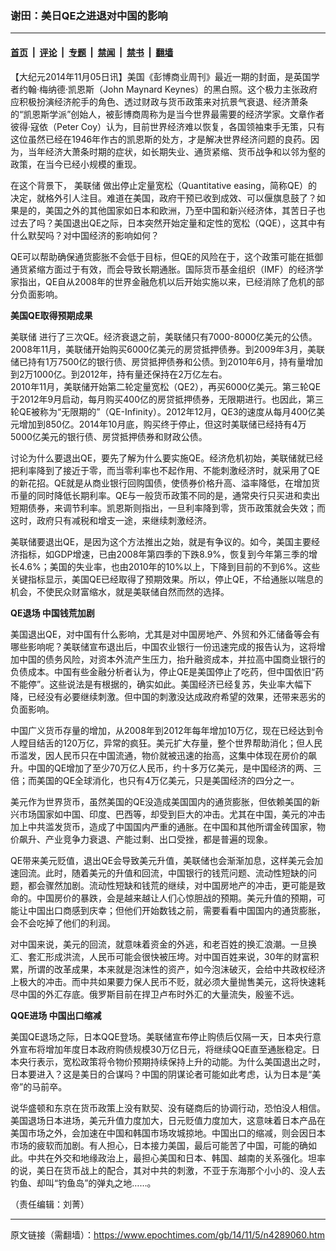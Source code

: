 ### 谢田：美日QE之进退对中国的影响

---

#### [首页](../../../..?n4289060) &nbsp;|&nbsp; [评论](../../../../../epoch-comment?n4289060) &nbsp;|&nbsp; [专题](../../../../../epoch-special?n4289060) &nbsp;|&nbsp; [禁闻](../../../../../epoch-news?n4289060) &nbsp;|&nbsp; [禁书](../../../../../books?n4289060) &nbsp;|&nbsp; [翻墙](https://github.com/gfw-breaker/nogfw/blob/master/README.md?n4289060)


<div class="post_content" id="artbody" itemprop="articleBody">
 <!-- article content begin -->
 <p>
  【大纪元2014年11月05日讯】美国《彭博商业周刊》最近一期的封面，是英国学者约翰‧梅纳德‧凯恩斯（John Maynard Keynes）的黑白照。这个极力主张政府应积极扮演经济舵手的角色、透过财政与货币政策来对抗景气衰退、经济萧条的“凯恩斯学派”创始人，被彭博商周称为是当今世界最需要的经济学家。文章作者彼得‧寇依（Peter Coy）认为，目前世界经济难以恢复，各国领袖束手无策，只有这位虽然已经在1946年作古的凯恩斯的处方，才是解决世界经济问题的良药。因为，当年经济大萧条时期的症状，如长期失业、通货紧缩、货币战争和以邻为壑的政策，在当今已经小规模的重现。
 </p>
 <p>
  在这个背景下，
  <ok href="https://www.epochtimes.com/gb/tag/%E7%BE%8E%E8%81%94%E5%82%A8.html">
   美联储
  </ok>
  做出停止定量宽松（Quantitative easing，简称QE）的决定，就格外引人注目。难道在美国，政府干预已收到成效、可以偃旗息鼓了？如果是的，美国之外的其他国家如日本和欧洲，乃至中国和新兴经济体，其苦日子也过去了吗？美国退出QE之际，日本突然开始定量和定性的宽松（QQE），这其中有什么默契吗？对中国经济的影响如何？
 </p>
 <p>
  QE可以帮助确保通货膨胀不会低于目标，但QE的风险在于，这个政策可能在抵御通货紧缩方面过于有效，而会导致长期通胀。国际货币基金组织（IMF）的经济学家指出，QE自从2008年的世界金融危机以后开始实施以来，已经消除了危机的部分负面影响。
 </p>
 <p>
  <b>
   美国QE取得预期成果
  </b>
 </p>
 <p>
  <ok href="https://www.epochtimes.com/gb/tag/%E7%BE%8E%E8%81%94%E5%82%A8.html">
   美联储
  </ok>
  进行了三次QE。经济衰退之前，美联储只有7000-8000亿美元的公债。2008年11月，美联储开始购买6000亿美元的房贷抵押债券。到2009年3月，美联储已持有1万7500亿的银行债、房贷抵押债券和公债。到2010年6月，持有量增加到2万1000亿。到2012年，持有量还保持在2万亿左右。
  <br/>
  2010年11月，美联储开始第二轮定量宽松（QE2），再买6000亿美元。第三轮QE于2012年9月启动，每月购买400亿的房贷抵押债券，无限期进行。也因此，第三轮QE被称为“无限期的”（QE-Infinity）。2012年12月，QE3的速度从每月400亿美元增加到850亿。2014年10月底，购买终于停止，但这时美联储已经持有4万5000亿美元的银行债、房贷抵押债券和财政公债。
 </p>
 <p>
  讨论为什么要退出QE，要先了解为什么要实施QE。经济危机初始，美联储就已经把利率降到了接近于零，而当零利率也不起作用、不能刺激经济时，就采用了QE的新花招。QE就是从商业银行回购国债，使债券价格升高、溢率降低，在增加货币量的同时降低长期利率。QE与一般货币政策不同的是，通常央行只买进和卖出短期债券，来调节利率。凯恩斯则指出，一旦利率降到零，货币政策就会失效；而这时，政府只有减税和增支一途，来继续刺激经济。
 </p>
 <p>
  美联储要退出QE，是因为这个方法推出之始，就是有争议的。如今，美国主要经济指标，如GDP增速，已由2008年第四季的下跌8.9%，恢复到今年第三季的增长4.6%；美国的失业率，也由2010年的10%以上，下降到目前的不到6%。这些关键指标显示，美国QE已经取得了预期效果。所以，停止QE，不给通胀以喘息的机会，不使民众财富缩水，就是美联储自然而然的选择。
 </p>
 <p>
  <b>
   QE退场 中国钱荒加剧
  </b>
 </p>
 <p>
  美国退出QE，对中国有什么影响，尤其是对中国房地产、外贸和外汇储备等会有哪些影响呢？美联储宣布退出后，中国农业银行一份迅速完成的报告认为，这将增加中国的债务风险，对资本外流产生压力，抬升融资成本，并拉高中国商业银行的负债成本。中国有些金融分析者认为，停止QE是美国停止了吃药，但中国依旧“药不能停”。这些说法是有根据的，确实如此。美国经济已经复苏，失业率大幅下降，已经没有必要继续刺激。但中国的刺激没达成政府希望的效果，还带来恶劣的负面影响。
 </p>
 <p>
  中国广义货币存量的增加，从2008年到2012年每年增加10万亿，现在已经达到令人瞠目结舌的120万亿，异常的疯狂。美元扩大存量，整个世界帮助消化；但人民币滥发，因人民币只在中国流通，物价就被迅速的抬高，这集中体现在房价的飙升。中国的QE增加了至少70万亿人民币，约十多万亿美元，是中国经济的两、三倍；而美国的QE全球消化，也只有4万亿美元，只是美国经济的四分之一。
 </p>
 <p>
  美元作为世界货币，虽然美国的QE没造成美国国内的通货膨胀，但依赖美国的新兴市场国家如中国、印度、巴西等，却受到巨大的冲击。尤其在中国，美元的冲击加上中共滥发货币，造成了中国国内严重的通胀。在中国和其他所谓金砖国家，物价飙升、产业竞争力衰退、产能过剩、出口受挫，都是普遍的现象。
 </p>
 <p>
  QE带来美元贬值，退出QE会导致美元升值，美联储也会渐渐加息，这样美元会加速回流。此时，随着美元的升值和回流，中国银行的钱荒问题、流动性短缺的问题，都会骤然加剧。流动性短缺和钱荒的继续，对中国房地产的冲击，更可能是致命的。中国房价的暴跌，会是越来越让人们心惊胆战的预期。美元升值的预期，可能让中国出口商感到庆幸；但他们开始数钱之前，需要看看中国国内的通货膨胀，会不会吃掉了他们的利润。
 </p>
 <p>
  对中国来说，美元的回流，就意味着资金的外逃，和老百姓的换汇浪潮。一旦换汇、套汇形成洪流，人民币可能会很快被压垮。对中国百姓来说，30年的财富积累，所谓的改革成果，本来就是泡沫性的资产，如今泡沫破灭，会给中共政权经济上极大的冲击。而中共如果要力保人民币不贬，就必须大量抛售美元，这将快速耗尽中国的外汇存底。俄罗斯目前在捍卫卢布时外汇的大量流失，殷鉴不远。
 </p>
 <p>
  <b>
   QQE进场 中国出口缩减
  </b>
 </p>
 <p>
  美国QE退场之际，日本QQE登场。美联储宣布停止购债后仅隔一天，日本央行意外宣布将增加年度日本政府购债规模30万亿日元，将继续QQE直至通胀稳定。日本央行表示，宽松政策将令物价预期持续保持上升的动能。为什么美国退出之时，日本要进入？这是美日的合谋吗？中国的阴谋论者可能如此考虑，认为日本是“美帝”的马前卒。
 </p>
 <p>
  说华盛顿和东京在货币政策上没有默契、没有磋商后的协调行动，恐怕没人相信。美国退场日本进场，美元升值力度加大，日元贬值力度加大，这意味着日本产品在美国市场之外，会加速在中国和韩国市场攻城掠地。中国出口的缩减，则会因日本市场的疲软而加剧。有人担心，日本接力美国，最后可能苦了中国，可能的确如此。中共在外交和地缘政治上，最担心美国和日本、韩国、越南的关系强化。坦率的说，美日在货币战上的配合，其对中共的刺激，不亚于东海那个小小的、没人去钓鱼、却叫“钓鱼岛”的弹丸之地……。
 </p>
 <p>
  （责任编辑：刘菁）
 </p>
 <p>
  <!-- article content end -->
  <div id="below_article_ad">
  </div>
 </p>
</div>


---

原文链接（需翻墙）：https://www.epochtimes.com/gb/14/11/5/n4289060.htm